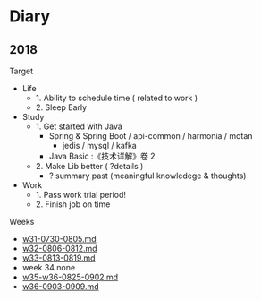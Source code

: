 # Diary

## 2018

Target

- Life
    - 1\. Ability to schedule time ( related to work )
    - 2\. Sleep Early
- Study
    - 1\. Get started with Java
        - Spring & Spring Boot / api-common / harmonia / motan
            - jedis / mysql / kafka
        - Java Basic :《技术详解》卷 2
    - 2\. Make Lib better ( ?details )
        - ? summary past (meaningful knowledege & thoughts)
- Work
    - 1\. Pass work trial period!
    - 2\. Finish job on time

Weeks

- [w31-0730-0805.md](diary/w31-0730-0805.md)
- [w32-0806-0812.md](diary/w32-0806-0812.md)
- [w33-0813-0819.md](diary/w33-0813-0819.md)
- week 34 none
- [w35-w36-0825-0902.md](diary/w35-w36-0825-0902.md)
- [w36-0903-0909.md](diary/w37-0903-0909.md)
